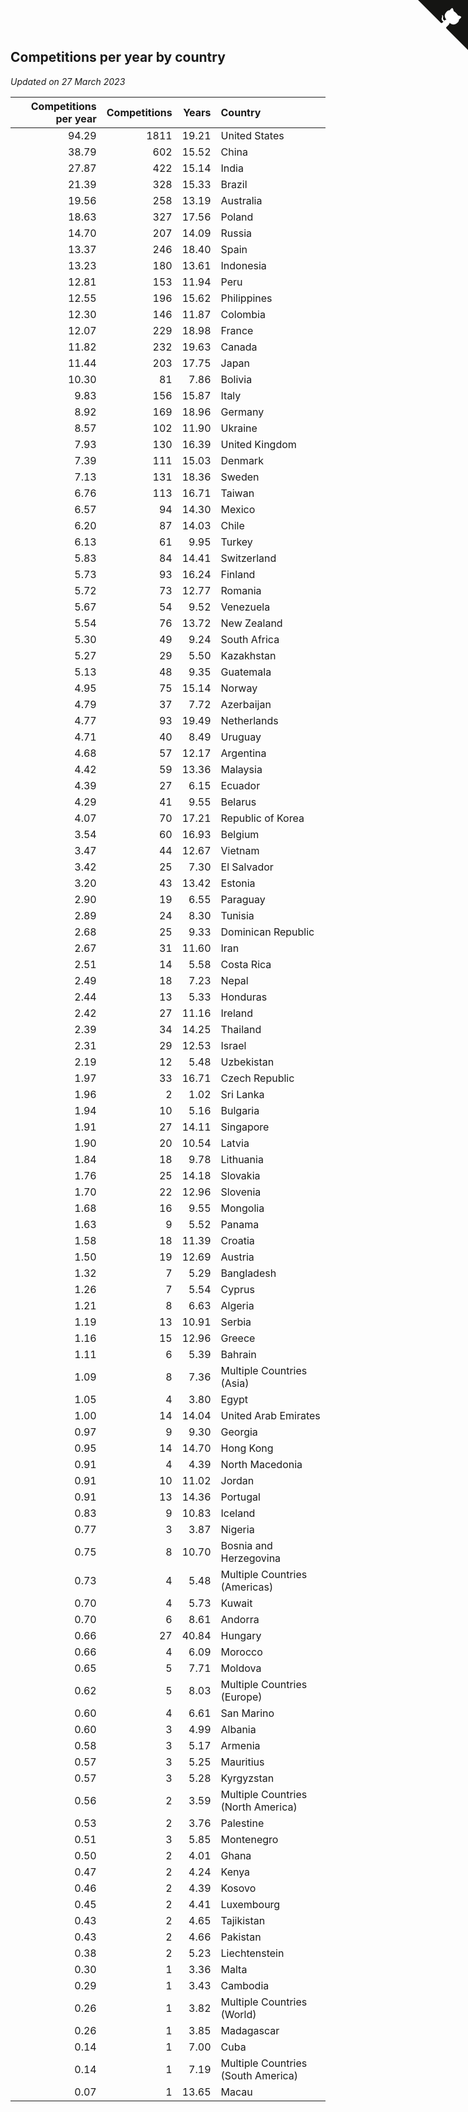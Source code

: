 ## Competitions per year by country

*Updated on 27 March 2023*

| Competitions per year | Competitions | Years | Country |
| ---: | ---: | ---: | :--- |
| 94.29 | 1811 | 19.21 | United States |
| 38.79 | 602 | 15.52 | China |
| 27.87 | 422 | 15.14 | India |
| 21.39 | 328 | 15.33 | Brazil |
| 19.56 | 258 | 13.19 | Australia |
| 18.63 | 327 | 17.56 | Poland |
| 14.70 | 207 | 14.09 | Russia |
| 13.37 | 246 | 18.40 | Spain |
| 13.23 | 180 | 13.61 | Indonesia |
| 12.81 | 153 | 11.94 | Peru |
| 12.55 | 196 | 15.62 | Philippines |
| 12.30 | 146 | 11.87 | Colombia |
| 12.07 | 229 | 18.98 | France |
| 11.82 | 232 | 19.63 | Canada |
| 11.44 | 203 | 17.75 | Japan |
| 10.30 | 81 | 7.86 | Bolivia |
| 9.83 | 156 | 15.87 | Italy |
| 8.92 | 169 | 18.96 | Germany |
| 8.57 | 102 | 11.90 | Ukraine |
| 7.93 | 130 | 16.39 | United Kingdom |
| 7.39 | 111 | 15.03 | Denmark |
| 7.13 | 131 | 18.36 | Sweden |
| 6.76 | 113 | 16.71 | Taiwan |
| 6.57 | 94 | 14.30 | Mexico |
| 6.20 | 87 | 14.03 | Chile |
| 6.13 | 61 | 9.95 | Turkey |
| 5.83 | 84 | 14.41 | Switzerland |
| 5.73 | 93 | 16.24 | Finland |
| 5.72 | 73 | 12.77 | Romania |
| 5.67 | 54 | 9.52 | Venezuela |
| 5.54 | 76 | 13.72 | New Zealand |
| 5.30 | 49 | 9.24 | South Africa |
| 5.27 | 29 | 5.50 | Kazakhstan |
| 5.13 | 48 | 9.35 | Guatemala |
| 4.95 | 75 | 15.14 | Norway |
| 4.79 | 37 | 7.72 | Azerbaijan |
| 4.77 | 93 | 19.49 | Netherlands |
| 4.71 | 40 | 8.49 | Uruguay |
| 4.68 | 57 | 12.17 | Argentina |
| 4.42 | 59 | 13.36 | Malaysia |
| 4.39 | 27 | 6.15 | Ecuador |
| 4.29 | 41 | 9.55 | Belarus |
| 4.07 | 70 | 17.21 | Republic of Korea |
| 3.54 | 60 | 16.93 | Belgium |
| 3.47 | 44 | 12.67 | Vietnam |
| 3.42 | 25 | 7.30 | El Salvador |
| 3.20 | 43 | 13.42 | Estonia |
| 2.90 | 19 | 6.55 | Paraguay |
| 2.89 | 24 | 8.30 | Tunisia |
| 2.68 | 25 | 9.33 | Dominican Republic |
| 2.67 | 31 | 11.60 | Iran |
| 2.51 | 14 | 5.58 | Costa Rica |
| 2.49 | 18 | 7.23 | Nepal |
| 2.44 | 13 | 5.33 | Honduras |
| 2.42 | 27 | 11.16 | Ireland |
| 2.39 | 34 | 14.25 | Thailand |
| 2.31 | 29 | 12.53 | Israel |
| 2.19 | 12 | 5.48 | Uzbekistan |
| 1.97 | 33 | 16.71 | Czech Republic |
| 1.96 | 2 | 1.02 | Sri Lanka |
| 1.94 | 10 | 5.16 | Bulgaria |
| 1.91 | 27 | 14.11 | Singapore |
| 1.90 | 20 | 10.54 | Latvia |
| 1.84 | 18 | 9.78 | Lithuania |
| 1.76 | 25 | 14.18 | Slovakia |
| 1.70 | 22 | 12.96 | Slovenia |
| 1.68 | 16 | 9.55 | Mongolia |
| 1.63 | 9 | 5.52 | Panama |
| 1.58 | 18 | 11.39 | Croatia |
| 1.50 | 19 | 12.69 | Austria |
| 1.32 | 7 | 5.29 | Bangladesh |
| 1.26 | 7 | 5.54 | Cyprus |
| 1.21 | 8 | 6.63 | Algeria |
| 1.19 | 13 | 10.91 | Serbia |
| 1.16 | 15 | 12.96 | Greece |
| 1.11 | 6 | 5.39 | Bahrain |
| 1.09 | 8 | 7.36 | Multiple Countries (Asia) |
| 1.05 | 4 | 3.80 | Egypt |
| 1.00 | 14 | 14.04 | United Arab Emirates |
| 0.97 | 9 | 9.30 | Georgia |
| 0.95 | 14 | 14.70 | Hong Kong |
| 0.91 | 4 | 4.39 | North Macedonia |
| 0.91 | 10 | 11.02 | Jordan |
| 0.91 | 13 | 14.36 | Portugal |
| 0.83 | 9 | 10.83 | Iceland |
| 0.77 | 3 | 3.87 | Nigeria |
| 0.75 | 8 | 10.70 | Bosnia and Herzegovina |
| 0.73 | 4 | 5.48 | Multiple Countries (Americas) |
| 0.70 | 4 | 5.73 | Kuwait |
| 0.70 | 6 | 8.61 | Andorra |
| 0.66 | 27 | 40.84 | Hungary |
| 0.66 | 4 | 6.09 | Morocco |
| 0.65 | 5 | 7.71 | Moldova |
| 0.62 | 5 | 8.03 | Multiple Countries (Europe) |
| 0.60 | 4 | 6.61 | San Marino |
| 0.60 | 3 | 4.99 | Albania |
| 0.58 | 3 | 5.17 | Armenia |
| 0.57 | 3 | 5.25 | Mauritius |
| 0.57 | 3 | 5.28 | Kyrgyzstan |
| 0.56 | 2 | 3.59 | Multiple Countries (North America) |
| 0.53 | 2 | 3.76 | Palestine |
| 0.51 | 3 | 5.85 | Montenegro |
| 0.50 | 2 | 4.01 | Ghana |
| 0.47 | 2 | 4.24 | Kenya |
| 0.46 | 2 | 4.39 | Kosovo |
| 0.45 | 2 | 4.41 | Luxembourg |
| 0.43 | 2 | 4.65 | Tajikistan |
| 0.43 | 2 | 4.66 | Pakistan |
| 0.38 | 2 | 5.23 | Liechtenstein |
| 0.30 | 1 | 3.36 | Malta |
| 0.29 | 1 | 3.43 | Cambodia |
| 0.26 | 1 | 3.82 | Multiple Countries (World) |
| 0.26 | 1 | 3.85 | Madagascar |
| 0.14 | 1 | 7.00 | Cuba |
| 0.14 | 1 | 7.19 | Multiple Countries (South America) |
| 0.07 | 1 | 13.65 | Macau |


<a href="https://github.com/jonatanklosko/wca_statistics" class="github-corner" aria-label="View source on Github"><svg width="80" height="80" viewBox="0 0 250 250" style="fill:#151513; color:#fff; position: absolute; top: 0; border: 0; right: 0;" aria-hidden="true"><path d="M0,0 L115,115 L130,115 L142,142 L250,250 L250,0 Z"></path><path d="M128.3,109.0 C113.8,99.7 119.0,89.6 119.0,89.6 C122.0,82.7 120.5,78.6 120.5,78.6 C119.2,72.0 123.4,76.3 123.4,76.3 C127.3,80.9 125.5,87.3 125.5,87.3 C122.9,97.6 130.6,101.9 134.4,103.2" fill="currentColor" style="transform-origin: 130px 106px;" class="octo-arm"></path><path d="M115.0,115.0 C114.9,115.1 118.7,116.5 119.8,115.4 L133.7,101.6 C136.9,99.2 139.9,98.4 142.2,98.6 C133.8,88.0 127.5,74.4 143.8,58.0 C148.5,53.4 154.0,51.2 159.7,51.0 C160.3,49.4 163.2,43.6 171.4,40.1 C171.4,40.1 176.1,42.5 178.8,56.2 C183.1,58.6 187.2,61.8 190.9,65.4 C194.5,69.0 197.7,73.2 200.1,77.6 C213.8,80.2 216.3,84.9 216.3,84.9 C212.7,93.1 206.9,96.0 205.4,96.6 C205.1,102.4 203.0,107.8 198.3,112.5 C181.9,128.9 168.3,122.5 157.7,114.1 C157.9,116.9 156.7,120.9 152.7,124.9 L141.0,136.5 C139.8,137.7 141.6,141.9 141.8,141.8 Z" fill="currentColor" class="octo-body"></path></svg></a><style>.github-corner:hover .octo-arm{animation:octocat-wave 560ms ease-in-out}@keyframes octocat-wave{0%,100%{transform:rotate(0)}20%,60%{transform:rotate(-25deg)}40%,80%{transform:rotate(10deg)}}@media (max-width:500px){.github-corner:hover .octo-arm{animation:none}.github-corner .octo-arm{animation:octocat-wave 560ms ease-in-out}}</style>
